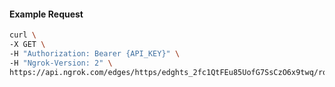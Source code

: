 <!-- Code generated for API Clients. DO NOT EDIT. -->

#### Example Request

```bash
curl \
-X GET \
-H "Authorization: Bearer {API_KEY}" \
-H "Ngrok-Version: 2" \
https://api.ngrok.com/edges/https/edghts_2fc1QtFEu85UofG7SsCzO6x9twq/routes/edghtsrt_2fc1Qqxs8cJttkjkCuHNf6w22h5/request_headers
```
